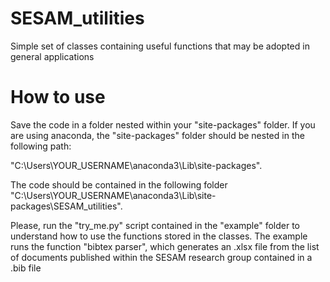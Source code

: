 # SESAM_utilities
Simple set of classes containing useful functions that may be adopted in general applications

# How to use
Save the code in a folder nested within your "site-packages" folder. If you are using anaconda, the "site-packages" folder should be nested in the following path:

"C:\Users\YOUR_USERNAME\anaconda3\Lib\site-packages".

The code should be contained in the following folder 
"C:\Users\YOUR_USERNAME\anaconda3\Lib\site-packages\SESAM_utilities".

Please, run the "try_me.py" script contained in the "example" folder to understand how to use the functions stored in the classes. 
The example runs the function "bibtex parser", which generates an .xlsx file from the list of documents published within the SESAM research group contained in a .bib file

